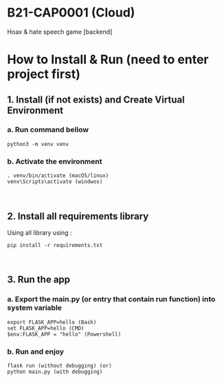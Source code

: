 # B21-CAP0001 (Cloud)
Hoax & hate speech game [backend]

# How to Install & Run (need to enter project first)
## 1. Install (if not exists) and Create Virtual Environment
### a. Run command bellow
```
python3 -m venv venv
```

### b. Activate the environment
```
. venv/bin/activate (macOS/linux)
venv\Scripts\activate (windwos)
```

<br/>


## 2. Install all requirements library
Using all library using :
```
pip install -r requirements.txt
```

<br/>

## 3. Run the app
### a. Export the main.py (or entry that contain run function) into system variable
```
export FLASK_APP=hello (Bash)
set FLASK_APP=hello (CMD)
$env:FLASK_APP = "hello" (Powershell)
```

### b. Run and enjoy
```
flask run (without debugging) (or)
python main.py (with debugging)
```